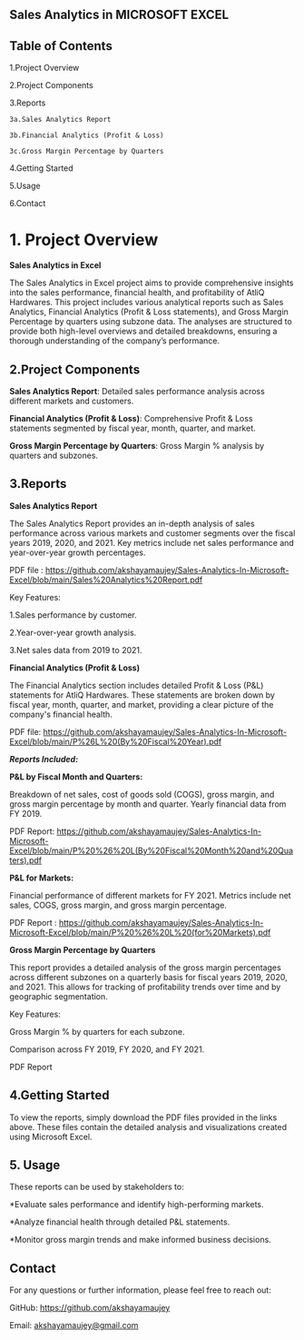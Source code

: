 ## Sales Analytics in  MICROSOFT EXCEL
## Table of Contents
1.Project Overview

2.Project Components

3.Reports

    3a.Sales Analytics Report

    3b.Financial Analytics (Profit & Loss)

    3c.Gross Margin Percentage by Quarters

4.Getting Started

5.Usage

6.Contact
# 1. Project Overview
**Sales Analytics in Excel**


The Sales Analytics in Excel project aims to provide comprehensive insights into the sales performance, financial health, and profitability of AtliQ Hardwares. This project includes various analytical reports such as Sales Analytics, Financial Analytics (Profit & Loss statements), and Gross Margin Percentage by quarters using subzone data. The analyses are structured to provide both high-level overviews and detailed breakdowns, ensuring a thorough understanding of the company’s performance.


## 2.Project Components
**Sales Analytics Report**: Detailed sales performance analysis across different markets and customers.

**Financial Analytics (Profit & Loss)**: Comprehensive Profit & Loss statements segmented by fiscal year, month, quarter, and market.

**Gross Margin Percentage by Quarters**: Gross Margin % analysis by quarters and subzones.
## 3.Reports
**Sales Analytics Report**

The Sales Analytics Report provides an in-depth analysis of sales performance across various markets and customer segments over the fiscal years 2019, 2020, and 2021. Key metrics include net sales performance and year-over-year growth percentages.

PDF file : https://github.com/akshayamaujey/Sales-Analytics-In-Microsoft-Excel/blob/main/Sales%20Analytics%20Report.pdf

Key Features:

1.Sales performance by customer.

2.Year-over-year growth analysis.

3.Net sales data from 2019 to 2021.

**Financial Analytics (Profit & Loss)**

The Financial Analytics section includes detailed Profit & Loss (P&L) statements for AtliQ Hardwares. These statements are broken down by fiscal year, month, quarter, and market, providing a clear picture of the company's financial health.

PDF file: https://github.com/akshayamaujey/Sales-Analytics-In-Microsoft-Excel/blob/main/P%26L%20(By%20Fiscal%20Year).pdf

***Reports Included:***

**P&L by Fiscal Month and Quarters:**

Breakdown of net sales, cost of goods sold (COGS), gross margin, and gross margin percentage by month and quarter.
Yearly financial data from FY 2019.

PDF Report: https://github.com/akshayamaujey/Sales-Analytics-In-Microsoft-Excel/blob/main/P%20%26%20L(By%20Fiscal%20Month%20and%20Quaters).pdf

**P&L for Markets:**

Financial performance of different markets for FY 2021.
Metrics include net sales, COGS, gross margin, and gross margin percentage.

PDF Report : https://github.com/akshayamaujey/Sales-Analytics-In-Microsoft-Excel/blob/main/P%20%26%20L%20(for%20Markets).pdf

**Gross Margin Percentage by Quarters**

This report provides a detailed analysis of the gross margin percentages across different subzones on a quarterly basis for fiscal years 2019, 2020, and 2021. This allows for tracking of profitability trends over time and by geographic segmentation.

Key Features:

Gross Margin % by quarters for each subzone.

Comparison across FY 2019, FY 2020, and FY 2021.

PDF Report
## 4.Getting Started
To view the reports, simply download the PDF files provided in the links above. These files contain the detailed analysis and visualizations created using Microsoft Excel.
## 5. Usage
These reports can be used by stakeholders to:

*Evaluate sales performance and identify high-performing markets.

*Analyze financial health through detailed P&L statements.

*Monitor gross margin trends and make informed business decisions.
## Contact 
For any questions or further information, please feel free to reach out:

GitHub: https://github.com/akshayamaujey

Email: akshayamaujey@gmail.com
